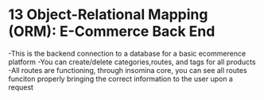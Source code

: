 # 13 Object-Relational Mapping (ORM): E-Commerce Back End

-This is the backend connection to a database for a basic ecommerence platform
-You can create/delete categories,routes, and tags for all products
-All routes are functioning, through insomina core, you can see all routes funciton properly bringing the correct information to the user upon a request
